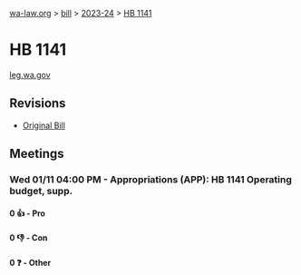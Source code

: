 [wa-law.org](/) > [bill](/bill/) > [2023-24](/bill/2023-24/) > [HB 1141](/bill/2023-24/hb/1141/)

# HB 1141
[leg.wa.gov](https://app.leg.wa.gov/billsummary?BillNumber=1141&Year=2023&Initiative=false)

## Revisions
* [Original Bill](1/)

## Meetings
### Wed 01/11 04:00 PM - Appropriations (APP): HB 1141 Operating budget, supp.
#### 0 👍 - Pro

#### 0 👎 - Con

#### 0 ❓ - Other
